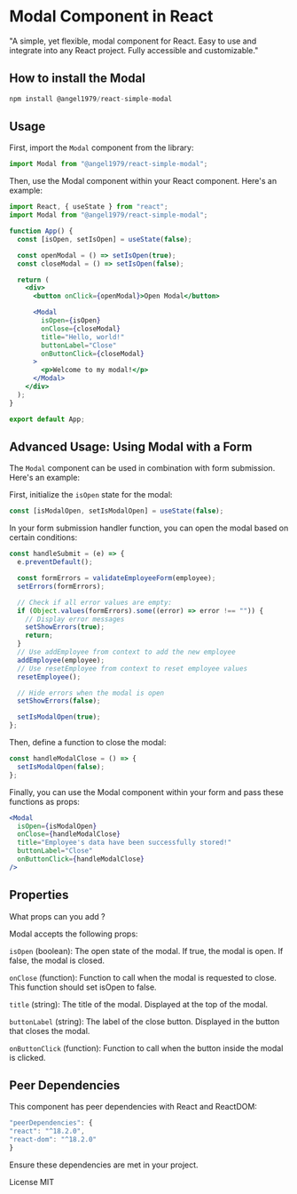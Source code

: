 # Modal Component in React

"A simple, yet flexible, modal component for React. Easy to use and integrate into any React project. Fully accessible and customizable."

## How to install the Modal

```jsx
npm install @angel1979/react-simple-modal
```

## Usage

First, import the `Modal` component from the library:

```jsx
import Modal from "@angel1979/react-simple-modal";
```

Then, use the Modal component within your React component. Here's an example:

```jsx
import React, { useState } from "react";
import Modal from "@angel1979/react-simple-modal";

function App() {
  const [isOpen, setIsOpen] = useState(false);

  const openModal = () => setIsOpen(true);
  const closeModal = () => setIsOpen(false);

  return (
    <div>
      <button onClick={openModal}>Open Modal</button>

      <Modal
        isOpen={isOpen}
        onClose={closeModal}
        title="Hello, world!"
        buttonLabel="Close"
        onButtonClick={closeModal}
      >
        <p>Welcome to my modal!</p>
      </Modal>
    </div>
  );
}

export default App;
```

## Advanced Usage: Using Modal with a Form

The `Modal` component can be used in combination with form submission. Here's an example:

First, initialize the `isOpen` state for the modal:

```jsx
const [isModalOpen, setIsModalOpen] = useState(false);
```

In your form submission handler function, you can open the modal based on certain conditions:

```jsx
const handleSubmit = (e) => {
  e.preventDefault();

  const formErrors = validateEmployeeForm(employee);
  setErrors(formErrors);

  // Check if all error values are empty:
  if (Object.values(formErrors).some((error) => error !== "")) {
    // Display error messages
    setShowErrors(true);
    return;
  }
  // Use addEmployee from context to add the new employee
  addEmployee(employee);
  // Use resetEmployee from context to reset employee values
  resetEmployee();

  // Hide errors when the modal is open
  setShowErrors(false);

  setIsModalOpen(true);
};
```

Then, define a function to close the modal:

```jsx
const handleModalClose = () => {
  setIsModalOpen(false);
};
```

Finally, you can use the Modal component within your form and pass these functions as props:

```jsx
<Modal
  isOpen={isModalOpen}
  onClose={handleModalClose}
  title="Employee's data have been successfully stored!"
  buttonLabel="Close"
  onButtonClick={handleModalClose}
/>
```

## Properties

What props can you add ?

Modal accepts the following props:

`isOpen` (boolean): The open state of the modal. If true, the modal is open. If false, the modal is closed.

`onClose` (function): Function to call when the modal is requested to close. This function should set isOpen to false.

`title` (string): The title of the modal. Displayed at the top of the modal.

`buttonLabel` (string): The label of the close button. Displayed in the button that closes the modal.

`onButtonClick` (function): Function to call when the button inside the modal is clicked.

## Peer Dependencies

This component has peer dependencies with React and ReactDOM:

```jsx
"peerDependencies": {
"react": "^18.2.0",
"react-dom": "^18.2.0"
}
```

Ensure these dependencies are met in your project.

License
MIT
